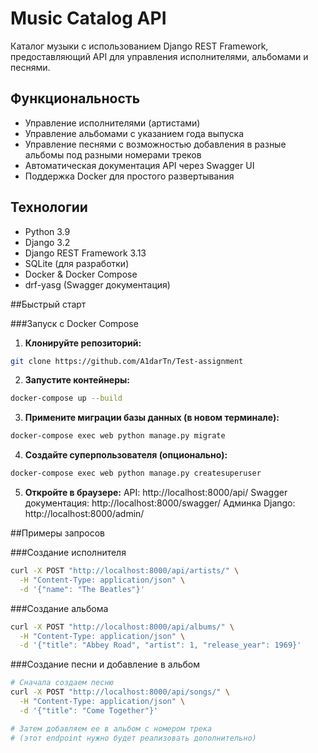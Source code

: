 # Music Catalog API

Каталог музыки с использованием Django REST Framework, предоставляющий API для управления исполнителями, альбомами и песнями.

## Функциональность

- Управление исполнителями (артистами)
- Управление альбомами с указанием года выпуска
- Управление песнями с возможностью добавления в разные альбомы под разными номерами треков
- Автоматическая документация API через Swagger UI
- Поддержка Docker для простого развертывания

## Технологии

- Python 3.9
- Django 3.2
- Django REST Framework 3.13
- SQLite (для разработки)
- Docker & Docker Compose
- drf-yasg (Swagger документация)

##Быстрый старт

###Запуск с Docker Compose

1. **Клонируйте репозиторий:**
```bash
git clone https://github.com/A1darTn/Test-assignment
```
2. **Запустите контейнеры:**
```bash
docker-compose up --build
```
3. **Примените миграции базы данных (в новом терминале):**
```bash
docker-compose exec web python manage.py migrate
```
4. **Создайте суперпользователя (опционально):**
```bash
docker-compose exec web python manage.py createsuperuser
```
5. **Откройте в браузере:**
API: http://localhost:8000/api/
Swagger документация: http://localhost:8000/swagger/
Админка Django: http://localhost:8000/admin/

##Примеры запросов

###Создание исполнителя

```bash
curl -X POST "http://localhost:8000/api/artists/" \
  -H "Content-Type: application/json" \
  -d '{"name": "The Beatles"}'
```
###Создание альбома

```bash
curl -X POST "http://localhost:8000/api/albums/" \
  -H "Content-Type: application/json" \
  -d '{"title": "Abbey Road", "artist": 1, "release_year": 1969}'
```
###Создание песни и добавление в альбом

```bash
# Сначала создаем песню
curl -X POST "http://localhost:8000/api/songs/" \
  -H "Content-Type: application/json" \
  -d '{"title": "Come Together"}'

# Затем добавляем ее в альбом с номером трека
# (этот endpoint нужно будет реализовать дополнительно)
```
